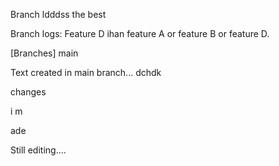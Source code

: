 Branch ldddss the best

Branch logs: Feature D ihan feature A or feature B or feature D.

[Branches]
main

Text created in main branch...
dchdk

changes

i m

ade

Still editing....
